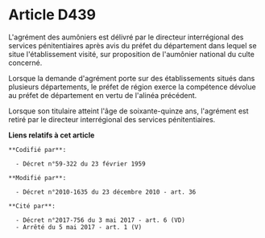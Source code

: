 # Article D439

L'agrément des aumôniers est délivré par le directeur interrégional des services pénitentiaires après avis du préfet du
département dans lequel se situe l'établissement visité, sur proposition de l'aumônier national du culte concerné. 

Lorsque la demande d'agrément porte sur des établissements situés dans plusieurs départements, le préfet de région exerce la
compétence dévolue au préfet de département en vertu de l'alinéa précédent. 

Lorsque son titulaire atteint l'âge de soixante-quinze ans, l'agrément est retiré par le directeur interrégional des services
pénitentiaires.

**Liens relatifs à cet article**

	**Codifié par**:

	  - Décret n°59-322 du 23 février 1959

	**Modifié par**:

	  - Décret n°2010-1635 du 23 décembre 2010 - art. 36

	**Cité par**:

	  - Décret n°2017-756 du 3 mai 2017 - art. 6 (VD)
	  - Arrêté du 5 mai 2017 - art. 1 (V)
